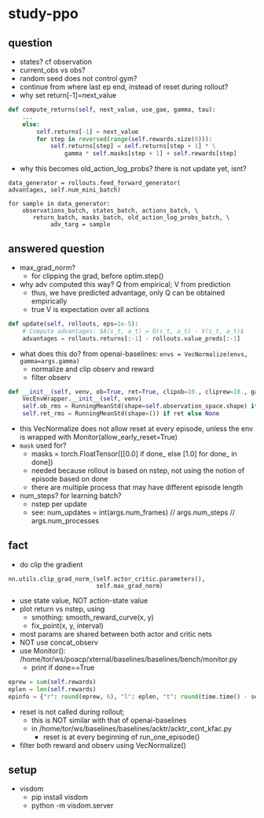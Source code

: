 # study-ppo

## question
* states? cf observation
* current_obs vs obs?
* random seed does not control gym?
* continue from where last ep end, instead of reset during rollout?
* why set return[-1]=next_value
```py
def compute_returns(self, next_value, use_gae, gamma, tau):
    ...
    else:
        self.returns[-1] = next_value
        for step in reversed(range(self.rewards.size(0))):
            self.returns[step] = self.returns[step + 1] * \
                gamma * self.masks[step + 1] + self.rewards[step]
```
* why this becomes old_action_log_probs?
  there is not update yet, isnt?
```
data_generator = rollouts.feed_forward_generator(
advantages, self.num_mini_batch)

for sample in data_generator:
    observations_batch, states_batch, actions_batch, \
       return_batch, masks_batch, old_action_log_probs_batch, \
            adv_targ = sample
```

## answered question
* max_grad_norm?
  * for clipping the grad, before optim.step()
* why adv computed this way?
  Q from empirical;  V from prediction
  * thus, we have predicted advantage, only Q can be obtained empirically
  * true V is expectation over all actions
```py
def update(self, rollouts, eps=1e-5):
    # Compute advantages: $A(s_t, a_t) = Q(s_t, a_t) - V(s_t, a_t)$
    advantages = rollouts.returns[:-1] - rollouts.value_preds[:-1]
```
* what does this do? from openai-baselines:
  `envs = VecNormalize(envs, gamma=args.gamma)`
  * normalize and clip observ and reward
  * filter observ
```py
def __init__(self, venv, ob=True, ret=True, clipob=10., cliprew=10., gamma=0.99, epsilon=1e-8):
    VecEnvWrapper.__init__(self, venv)
    self.ob_rms = RunningMeanStd(shape=self.observation_space.shape) if ob else None
    self.ret_rms = RunningMeanStd(shape=()) if ret else None
```
  * this VecNormalize does not allow reset at every episode, unless
    the env is wrapped with Monitor(allow_early_reset=True)
* `mask` used for?
  * masks = torch.FloatTensor([[0.0] if done_ else [1.0] for done_ in done])
  * needed because rollout is based on nstep,
    not using the notion of episode based on done
  * there are multiple process that may have different episode length
* num_steps? for learning batch?
  * nstep per update
  * see: num_updates = int(args.num_frames) // args.num_steps // args.num_processes

## fact
* do clip the gradient
```
nn.utils.clip_grad_norm_(self.actor_critic.parameters(),
                         self.max_grad_norm)
```
* use state value, NOT action-state value
* plot return vs nstep, using
  * smothing: smooth_reward_curve(x, y)
  * fix_point(x, y, interval)
* most params are shared between both actor and critic nets
* NOT use concat_observ
* use Monitor():
  /home/tor/ws/poacp/xternal/baselines/baselines/bench/monitor.py
  * print if done==True
```py
eprew = sum(self.rewards)
eplen = len(self.rewards)
epinfo = {"r": round(eprew, 6), "l": eplen, "t": round(time.time() - self.tstart, 6)}
```
* reset is not called during rollout;
  * this is NOT similar with that of openai-baselines
  * in /home/tor/ws/baselines/baselines/acktr/acktr_cont_kfac.py
    * reset is at every beginning of run_one_episode()
* filter both reward and observ using VecNormalize()

## setup
* visdom
  * pip install visdom
  * python -m visdom.server

